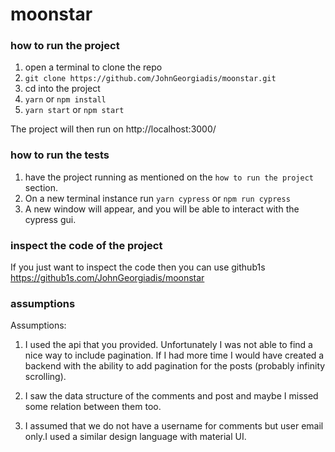 # moonstar

### how to run the project

1. open a terminal to clone the repo
2. `git clone https://github.com/JohnGeorgiadis/moonstar.git`
3. cd into the project
4. `yarn` or `npm install`
5. `yarn start` or `npm start`

The project will then run on http://localhost:3000/

### how to run the tests

1. have the project running as mentioned on the `how to run the project` section.
2. On a new terminal instance run `yarn cypress` or `npm run cypress`
3. A new window will appear, and you will be able to interact with the cypress gui.

### inspect the code of the project

If you just want to inspect the code then you can use github1s
https://github1s.com/JohnGeorgiadis/moonstar

### assumptions

Assumptions:
1. I used the api that you provided. Unfortunately I was not able to find a nice way to include pagination. If I had more
time I would have created a backend with the ability to add pagination for the posts (probably infinity scrolling).

2. I saw the data structure of the comments and post and maybe I missed some relation between them too.

3. I assumed that we do not have a username for comments but user email only.I used a similar design language with material
UI.